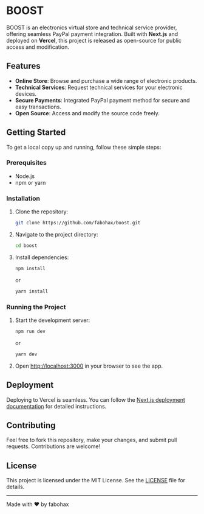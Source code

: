 # BOOST

BOOST is an electronics virtual store and technical service provider, offering seamless PayPal payment integration. Built with **Next.js** and deployed on **Vercel**, this project is released as open-source for public access and modification.

## Features

- **Online Store**: Browse and purchase a wide range of electronic products.
- **Technical Services**: Request technical services for your electronic devices.
- **Secure Payments**: Integrated PayPal payment method for secure and easy transactions.
- **Open Source**: Access and modify the source code freely.

## Getting Started

To get a local copy up and running, follow these simple steps:

### Prerequisites

- Node.js
- npm or yarn

### Installation

1. Clone the repository:
    ```bash
    git clone https://github.com/fabohax/boost.git
    ```

2. Navigate to the project directory:
    ```bash
    cd boost
    ```

3. Install dependencies:
    ```bash
    npm install
    ```
    or
    ```bash
    yarn install
    ```

### Running the Project

1. Start the development server:
    ```bash
    npm run dev
    ```
    or
    ```bash
    yarn dev
    ```

2. Open [http://localhost:3000](http://localhost:3000) in your browser to see the app.

## Deployment

Deploying to Vercel is seamless. You can follow the [Next.js deployment documentation](https://nextjs.org/docs/deployment) for detailed instructions.

## Contributing

Feel free to fork this repository, make your changes, and submit pull requests. Contributions are welcome!

## License

This project is licensed under the MIT License. See the [LICENSE](LICENSE) file for details.

---

Made with ❤️ by fabohax
